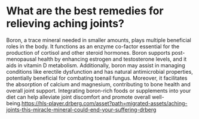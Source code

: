 # What are the best remedies for relieving aching joints?

Boron, a trace mineral needed in smaller amounts, plays multiple beneficial roles in the body. It functions as an enzyme co-factor essential for the production of cortisol and other steroid hormones. Boron supports post-menopausal health by enhancing estrogen and testosterone levels, and it aids in vitamin D metabolism. Additionally, boron may assist in managing conditions like erectile dysfunction and has natural antimicrobial properties, potentially beneficial for combating toenail fungus. Moreover, it facilitates the absorption of calcium and magnesium, contributing to bone health and overall joint support. Integrating boron-rich foods or supplements into your diet can help alleviate joint discomfort and promote overall well-being.https://hls-player.drberg.com/asset?path=migrated-assets/aching-joints-this-miracle-mineral-could-end-your-suffering-drberg